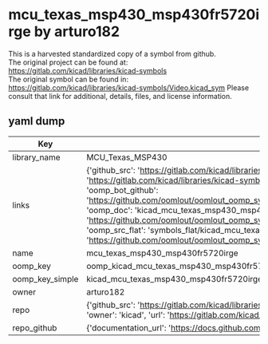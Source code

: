 # mcu_texas_msp430_msp430fr5720irge by arturo182  
This is a harvested standardized copy of a symbol from github.  
The original project can be found at:  
https://gitlab.com/kicad/libraries/kicad-symbols  
The original symbol can be found in:
https://gitlab.com/kicad/libraries/kicad-symbols/Video.kicad_sym
Please consult that link for additional, details, files, and license information.  
## yaml dump  
| Key | Value |  
| --- | --- |  
| library_name | MCU_Texas_MSP430 |  
| links | {'github_src': 'https://gitlab.com/kicad/libraries/kicad-symbols/Video.kicad_sym', 'github_src_repo': 'https://gitlab.com/kicad/libraries/kicad-symbols', 'oomp_bot': 'kicad_mcu_texas_msp430_msp430fr5720irge/working', 'oomp_bot_github': 'https://github.com/oomlout/oomlout_oomp_symbol_bot/tree/main/kicad_mcu_texas_msp430_msp430fr5720irge/working', 'oomp_doc': 'kicad_mcu_texas_msp430_msp430fr5720irge/working', 'oomp_doc_github': 'https://github.com/oomlout/oomlout_oomp_symbol_doc/tree/main/kicad_mcu_texas_msp430_msp430fr5720irge/working', 'oomp_src_flat': 'symbols_flat/kicad_mcu_texas_msp430_msp430fr5720irge/working', 'oomp_src_flat_github': 'https://github.com/oomlout/oomlout_oomp_symbol_src/tree/main/kicad_mcu_texas_msp430_msp430fr5720irge/working'} |  
| name | mcu_texas_msp430_msp430fr5720irge |  
| oomp_key | oomp_kicad_mcu_texas_msp430_msp430fr5720irge |  
| oomp_key_simple | kicad_mcu_texas_msp430_msp430fr5720irge |  
| owner | arturo182 |  
| repo | {'github_src': 'https://gitlab.com/kicad/libraries/kicad-symbols/Video.kicad_sym', 'name': 'libraries/kicad-symbols', 'owner': 'kicad', 'url': 'https://gitlab.com/kicad/libraries/kicad-symbols'} |  
| repo_github | {'documentation_url': 'https://docs.github.com/rest/repos/repos#get-a-repository', 'message': 'Not Found'} |  

